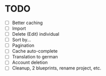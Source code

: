 # TODO
- [ ] Better caching
- [ ] Import
- [ ] Delete (Edit) individual
- [ ] Sort by...
- [ ] Pagination
- [ ] Cache auto-complete
- [ ] Translation to german
- [ ] Account deletion
- [ ] Cleanup, 2 blueprints, rename project, etc.